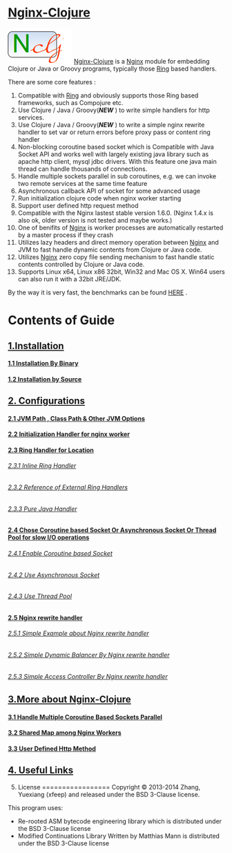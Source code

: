 [Nginx-Clojure](http://nginx-clojure.github.io)
=============

![Alt text](logo.png) [Nginx-Clojure](http://nginx-clojure.github.io) is a [Nginx](http://nginx.org/) module for embedding Clojure or Java or Groovy programs, typically those [Ring](https://github.com/ring-clojure/ring/blob/master/SPEC) based handlers.

There are some core features :

1. Compatible with [Ring](https://github.com/ring-clojure/ring/blob/master/SPEC) and obviously supports those Ring based frameworks, such as Compojure etc.
1. Use Clojure / Java / Groovy(**_NEW_** ) to write simple handlers for http services.
1. Use Clojure / Java / Groovy(**_NEW_** ) to write a simple nginx rewrite handler to set var or return errors before proxy pass or content ring handler
1. Non-blocking coroutine based socket which is Compatible with Java Socket API and works well with largely existing java library such as apache http client, mysql jdbc drivers. 
With this feature  one java main thread can handle thousands of connections.
1. Handle multiple sockets parallel in sub coroutines, e.g. we can invoke two remote services at the same time feature
1. Asynchronous callback API of socket for some advanced usage
1. Run initialization clojure code when nginx worker starting
1. Support user defined http request method
1. Compatible with the Nginx lastest stable version 1.6.0. (Nginx 1.4.x is also ok, older version is not tested and maybe works.)
1. One of  benifits of [Nginx](http://nginx.org/) is worker processes are automatically restarted by a master process if they crash
1. Utilizes lazy headers and direct memory operation between [Nginx](http://nginx.org/) and JVM to fast handle dynamic contents from Clojure or Java code.
1. Utilizes [Nginx](http://nginx.org/) zero copy file sending mechanism to fast handle static contents controlled by Clojure or Java code.
1. Supports Linux x64, Linux x86 32bit, Win32 and Mac OS X. Win64 users can also run it with a 32bit JRE/JDK.

By the way it is very fast, the benchmarks can be found [HERE](https://github.com/ptaoussanis/clojure-web-server-benchmarks) .

# Contents of Guide

## [1.Installation](http://nginx-clojure.github.io/#1-installation)
#### [1.1 Installation By Binary](http://nginx-clojure.github.io/#11-installation-by-binary)
#### [1.2 Installation by Source](http://nginx-clojure.github.io/#12-installation-by-source)

## [2. Configurations](http://nginx-clojure.github.io/#2-configurations)
#### [2.1 JVM Path , Class Path & Other JVM Options](http://nginx-clojure.github.io/#21-jvm-path--class-path--other-jvm-options)
#### [2.2 Initialization Handler for nginx worker](http://nginx-clojure.github.io/#22-initialization-handler-for-nginx-worker)
#### [2.3 Ring Handler for Location](http://nginx-clojure.github.io/#23-ring-handler-for-location)
###### [2.3.1 Inline Ring Handler](http://nginx-clojure.github.io/#231-inline-ring-handler)
###### [2.3.2 Reference of External Ring Handlers](http://nginx-clojure.github.io/#232-reference-of-external-ring-handlers)
###### [2.3.3 Pure Java Handler](http://nginx-clojure.github.io/#233-pure-java-handler)
#### [2.4 Chose Coroutine based Socket Or Asynchronous Socket Or Thread Pool for slow I/O operations](http://nginx-clojure.github.io/#24-chose--coroutine-based-socket-or-asynchronous-socket-or-thread-pool-for-slow-io-operations)
###### [2.4.1 Enable Coroutine based Socket](http://nginx-clojure.github.io/#241-enable-coroutine-based-socket)
###### [2.4.2 Use Asynchronous Socket](http://nginx-clojure.github.io/#242-use-asynchronous-socket)
###### [2.4.3 Use Thread Pool](http://nginx-clojure.github.io/#243-use-thread-pool)
#### [2.5 Nginx rewrite handler](http://nginx-clojure.github.io/#25-nginx-rewrite-handler)
###### [2.5.1 Simple Example about Nginx rewrite handler](http://nginx-clojure.github.io/#251-simple-example-about-nginx-rewrite-handler)
###### [2.5.2 Simple Dynamic Balancer By Nginx rewrite handler](http://nginx-clojure.github.io/#252-simple-dynamic-balancer-by-nginx-rewrite-handler)
###### [2.5.3 Simple Access Controller By Nginx rewrite handler](http://nginx-clojure.github.io/#253-simple-access-controller-by-nginx-rewrite-handler)
## [3.More about Nginx-Clojure](http://nginx-clojure.github.io/#3-more-about-nginx-clojure)
#### [3.1 Handle Multiple Coroutine Based Sockets Parallel](http://nginx-clojure.github.io/#31-handle-multiple-coroutine-based-sockets-parallel)
#### [3.2 Shared Map among Nginx Workers](http://nginx-clojure.github.io/#32-shared-map-among-nginx-workers)
#### [3.3 User Defined Http Method](http://nginx-clojure.github.io/#33-user-defined-http-method)
## [4. Useful Links](http://nginx-clojure.github.io/#4-useful-links)
5. License
=================
Copyright © 2013-2014 Zhang, Yuexiang (xfeep) and released under the BSD 3-Clause license.

This program uses:
* Re-rooted ASM bytecode engineering library which is distributed under the BSD 3-Clause license
* Modified Continuations Library Written by Matthias Mann  is distributed under the BSD 3-Clause license

